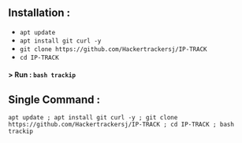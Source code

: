 

## Installation :

* `apt update`
* `apt install git curl -y`
* `git clone https://github.com/Hackertrackersj/IP-TRACK`
* `cd IP-TRACK`

#### > Run : `bash trackip`

## Single Command :
```
apt update ; apt install git curl -y ; git clone https://github.com/Hackertrackersj/IP-TRACK ; cd IP-TRACK ; bash trackip
```
<br>

